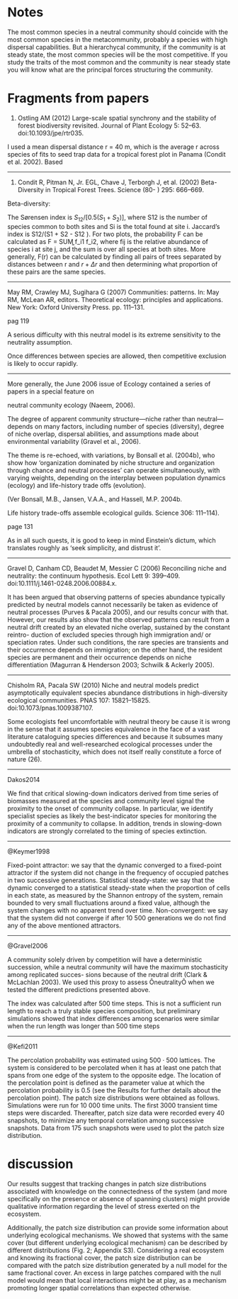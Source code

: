 # Notes

The most common species in a neutral community should coincide with the most common species in the metacommunity, probably a species with high dispersal capabilities. But a hierarchycal community, if the community is at steady state, the most common species will be the most competitive. If you study the traits of the most common and the community is near steady state you will know what are the principal forces structuring the community.


# Fragments from papers

1. Ostling AM (2012) Large-scale spatial synchrony and the stability of forest biodiversity revisited. Journal of Plant Ecology 5: 52–63. doi:10.1093/jpe/rtr035.

I used a mean dispersal distance r = 40 m, which is the average r across species of fits to seed trap data for a tropical forest plot in Panama (Condit et al. 2002). Based

------------------

1. Condit R, Pitman N, Jr. EGL, Chave J, Terborgh J, et al. (2002) Beta-Diversity in Tropical Forest Trees. Science (80- ) 295: 666–669.

Beta-diversity:

The Sørensen index is $S_12/[0.5(S_1 + S_2 )]$, where S12
is the number of species common to both sites and
Si is the total found at site i. Jaccard’s index is
S12/(S1 + S2 - S12 ). For two plots, the probability
F can be calculated as F = SUM ͚f_i1 f_i2, where fij is the
relative abundance of species i at site j, and the
sum is over all species at both sites. More generally, F(r) can be calculated by finding all pairs of
trees separated by distances between r and $r + \Delta r$
and then determining what proportion of these
pairs are the same species.


-----------------


May RM, Crawley MJ, Sugihara G (2007) Communities: patterns. 
In: May RM, McLean AR, editors. Theoretical ecology: principles 
and applications. New York: Oxford University Press. pp. 111–131. 

pag 119 

A serious difficulty with this neutral model is its extreme sensitivity 
to the neutrality assumption. 

Once differences between species are allowed, then competitive 
exclusion is likely to occur rapidly. 

-----------

More generally, the June 2006 issue of Ecology contained a series 
of papers in a special feature on 

neutral community ecology (Naeem, 2006). 

The degree of apparent community structure—niche rather than 
neutral— depends on many factors, including number of species (diversity), 
degree of niche overlap, dispersal abilities, and assumptions 
made about environmental variability (Gravel et al., 2006). 

The theme is re-echoed, with variations, by Bonsall et al. (2004b), 
who show how ‘organization dominated by niche structure and organization through chance and 
neutral processes’ can operate simultaneously, with varying weights, depending on the interplay between population dynamics (ecology) and life-history trade 
offs (evolution). 

(Ver Bonsall, M.B., Jansen, V.A.A., and Hassell, M.P. 2004b. 

Life history trade-offs assemble ecological guilds. Science 
306: 111–114). 

page 131 

As in all such quests, it is good to keep in mind Einstein’s dictum, 
which translates roughly as ‘seek simplicity, and distrust 
it’. 


-----------

Gravel D, Canham CD, Beaudet M, Messier C (2006) Reconciling 
niche and neutrality: the continuum hypothesis. Ecol Lett 9: 
399–409. doi:10.1111/j.1461-0248.2006.00884.x. 
	
It has been argued that observing patterns of species abundance 
typically predicted by neutral models cannot necessarily be 
taken as evidence of neutral processes (Purves & Pacala 2005), 
and our results concur with that. However, our results also show 
that the observed patterns can result from a neutral drift created 
by an elevated niche overlap, sustained by the constant reintro- 
duction of excluded species through high immigration and/ or 
speciation rates. Under such conditions, the rare species are 
transients and their occurrence depends on immigration; on 
the other hand, the resident species are permanent and their 
occurrence depends on niche differentiation (Magurran & Henderson 
2003; Schwilk & Ackerly 2005). 

-----------

Chisholm RA, Pacala SW (2010) Niche and neutral models predict 
asymptotically equivalent species abundance distributions 
in high-diversity ecological communities. PNAS 107: 15821–15825. 
doi:10.1073/pnas.1009387107. 

Some ecologists feel uncomfortable with neutral theory be cause 
it is wrong in the sense that it assumes species equivalence in 
the face of a vast literature cataloguing species differences 
and because it subsumes many undoubtedly real and well-researched 
ecological processes under the umbrella of stochasticity, 
which does not itself really constitute a force of nature (26). 

----------------

Dakos2014

We find that critical slowing-down indicators derived from time series of biomasses measured at the species and community level signal the proximity to the onset of community collapse. In particular, we identify specialist species as likely the best-indicator species for monitoring the proximity of a community to collapse. In addition, trends in slowing-down indicators are strongly correlated to the timing of species extinction.

----------------


@Keymer1998

Fixed-point attractor: we say that the dynamic
converged to a fixed-point attractor if the system
did not change in the frequency of occupied
patches in two successive generations.
Statistical steady-state: we say that the
dynamic converged to a statistical steady-state
when the proportion of cells in each state, as
measured by the Shannon entropy of the system,
remain bounded to very small fluctuations
around a fixed value, although the system
changes with no apparent trend over time.
Non-convergent: we say that the system did
not converge if after 10 500 generations we do
not find any of the above mentioned attractors.

---------

@Gravel2006

A community solely driven by competition will have a
deterministic succession, while a neutral community will
have the maximum stochasticity among replicated succes-
sions because of the neutral drift (Clark & McLachlan 2003).
We used this proxy to assess ÔneutralityÕ when we tested the
different predictions presented above.

The index was calculated after 500 time steps. This is not a sufficient
run length to reach a truly stable species composition, but
preliminary simulations showed that index differences
among scenarios were similar when the run length was
longer than 500 time steps

-----------------------
@Kefi2011

The percolation probability was
estimated using 500 · 500 lattices. The system is considered to be percolated when it has
at least one patch that spans from one edge of the system to the opposite edge. The
location of the percolation point is defined as the parameter value at which the percolation
probability is 0.5 (see the Results for further details about the percolation point).
The patch size distributions were obtained as follows. Simulations were run for
10 000 time units. The first 3000 transient time steps were discarded. Thereafter, patch
size data were recorded every 40 snapshots, to minimize any temporal correlation
among successive snapshots. Data from 175 such snapshots were used to plot the patch
size distribution.

# discussion
Our results suggest that tracking changes in patch size distributions
associated with knowledge on the connectedness of the system (and more specifically
on the presence or absence of spanning clusters) might provide qualitative information
regarding the level of stress exerted on the ecosystem.

Additionally, the patch size distribution can provide some information about
underlying ecological mechanisms. We showed that systems with the same cover (but
different underlying ecological mechanism) can be described by different distributions
(Fig. 2; Appendix S3). Considering a real ecosystem and knowing its fractional cover,
the patch size distribution can be compared with the patch size distribution generated
by a null model for the same fractional cover. An excess in large patches compared with
the null model would mean that local interactions might be at play, as a mechanism
promoting longer spatial correlations than expected otherwise.
